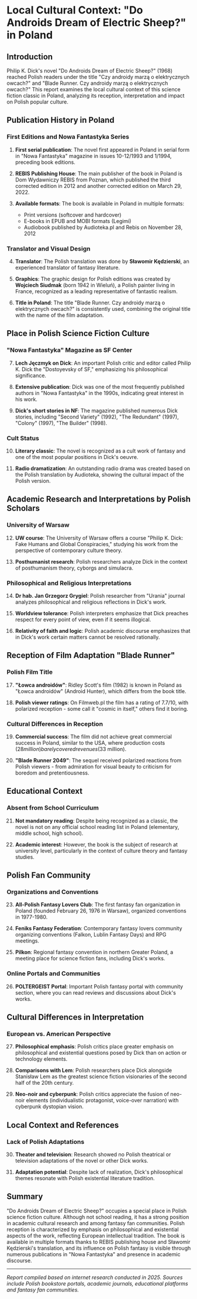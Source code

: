 # Local Cultural Context: "Do Androids Dream of Electric Sheep?" in Poland

## Introduction
Philip K. Dick's novel "Do Androids Dream of Electric Sheep?" (1968) reached Polish readers under the title "Czy androidy marzą o elektrycznych owcach?" and "Blade Runner. Czy androidy marzą o elektrycznych owcach?" This report examines the local cultural context of this science fiction classic in Poland, analyzing its reception, interpretation and impact on Polish popular culture.

## Publication History in Poland

### First Editions and Nowa Fantastyka Series
1. **First serial publication**: The novel first appeared in Poland in serial form in "Nowa Fantastyka" magazine in issues 10-12/1993 and 1/1994, preceding book editions.

2. **REBIS Publishing House**: The main publisher of the book in Poland is Dom Wydawniczy REBIS from Poznan, which published the third corrected edition in 2012 and another corrected edition on March 29, 2022.

3. **Available formats**: The book is available in Poland in multiple formats:
   - Print versions (softcover and hardcover)
   - E-books in EPUB and MOBI formats (Legimi)
   - Audiobook published by Audioteka.pl and Rebis on November 28, 2012

### Translator and Visual Design
4. **Translator**: The Polish translation was done by **Sławomir Kędzierski**, an experienced translator of fantasy literature.

5. **Graphics**: The graphic design for Polish editions was created by **Wojciech Siudmak** (born 1942 in Wieluń), a Polish painter living in France, recognized as a leading representative of fantastic realism.

6. **Title in Poland**: The title "Blade Runner. Czy androidy marzą o elektrycznych owcach?" is consistently used, combining the original title with the name of the film adaptation.

## Place in Polish Science Fiction Culture

### "Nowa Fantastyka" Magazine as SF Center
7. **Lech Jęczmyk on Dick**: An important Polish critic and editor called Philip K. Dick the "Dostoyevsky of SF," emphasizing his philosophical significance.

8. **Extensive publication**: Dick was one of the most frequently published authors in "Nowa Fantastyka" in the 1990s, indicating great interest in his work.

9. **Dick's short stories in NF**: The magazine published numerous Dick stories, including "Second Variety" (1992), "The Redundant" (1997), "Colony" (1997), "The Builder" (1998).

### Cult Status
10. **Literary classic**: The novel is recognized as a cult work of fantasy and one of the most popular positions in Dick's oeuvre.

11. **Radio dramatization**: An outstanding radio drama was created based on the Polish translation by Audioteka, showing the cultural impact of the Polish version.

## Academic Research and Interpretations by Polish Scholars

### University of Warsaw
12. **UW course**: The University of Warsaw offers a course "Philip K. Dick: Fake Humans and Global Conspiracies," studying his work from the perspective of contemporary culture theory.

13. **Posthumanist research**: Polish researchers analyze Dick in the context of posthumanism theory, cyborgs and simulacra.

### Philosophical and Religious Interpretations
14. **Dr hab. Jan Grzegorz Grygiel**: Polish researcher from "Urania" journal analyzes philosophical and religious reflections in Dick's work.

15. **Worldview tolerance**: Polish interpreters emphasize that Dick preaches respect for every point of view, even if it seems illogical.

16. **Relativity of faith and logic**: Polish academic discourse emphasizes that in Dick's work certain matters cannot be resolved rationally.

## Reception of Film Adaptation "Blade Runner"

### Polish Film Title
17. **"Łowca androidów"**: Ridley Scott's film (1982) is known in Poland as "Łowca androidów" (Android Hunter), which differs from the book title.

18. **Polish viewer ratings**: On Filmweb.pl the film has a rating of 7.7/10, with polarized reception - some call it "cosmic in itself," others find it boring.

### Cultural Differences in Reception
19. **Commercial success**: The film did not achieve great commercial success in Poland, similar to the USA, where production costs ($28 million) barely covered revenues ($33 million).

20. **"Blade Runner 2049"**: The sequel received polarized reactions from Polish viewers - from admiration for visual beauty to criticism for boredom and pretentiousness.

## Educational Context

### Absent from School Curriculum
21. **Not mandatory reading**: Despite being recognized as a classic, the novel is not on any official school reading list in Poland (elementary, middle school, high school).

22. **Academic interest**: However, the book is the subject of research at university level, particularly in the context of culture theory and fantasy studies.

## Polish Fan Community

### Organizations and Conventions
23. **All-Polish Fantasy Lovers Club**: The first fantasy fan organization in Poland (founded February 26, 1976 in Warsaw), organized conventions in 1977-1980.

24. **Feniks Fantasy Federation**: Contemporary fantasy lovers community organizing conventions (Falkon, Lublin Fantasy Days) and RPG meetings.

25. **Pilkon**: Regional fantasy convention in northern Greater Poland, a meeting place for science fiction fans, including Dick's works.

### Online Portals and Communities
26. **POLTERGEIST Portal**: Important Polish fantasy portal with community section, where you can read reviews and discussions about Dick's works.

## Cultural Differences in Interpretation

### European vs. American Perspective
27. **Philosophical emphasis**: Polish critics place greater emphasis on philosophical and existential questions posed by Dick than on action or technology elements.

28. **Comparisons with Lem**: Polish researchers place Dick alongside Stanisław Lem as the greatest science fiction visionaries of the second half of the 20th century.

29. **Neo-noir and cyberpunk**: Polish critics appreciate the fusion of neo-noir elements (individualistic protagonist, voice-over narration) with cyberpunk dystopian vision.

## Local Context and References

### Lack of Polish Adaptations
30. **Theater and television**: Research showed no Polish theatrical or television adaptations of the novel or other Dick works.

31. **Adaptation potential**: Despite lack of realization, Dick's philosophical themes resonate with Polish existential literature tradition.

## Summary

"Do Androids Dream of Electric Sheep?" occupies a special place in Polish science fiction culture. Although not school reading, it has a strong position in academic cultural research and among fantasy fan communities. Polish reception is characterized by emphasis on philosophical and existential aspects of the work, reflecting European intellectual tradition. The book is available in multiple formats thanks to REBIS publishing house and Sławomir Kędzierski's translation, and its influence on Polish fantasy is visible through numerous publications in "Nowa Fantastyka" and presence in academic discourse.

---

*Report compiled based on internet research conducted in 2025. Sources include Polish bookstore portals, academic journals, educational platforms and fantasy fan communities.*